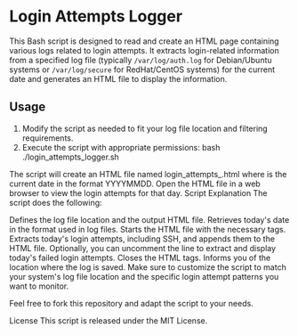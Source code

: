 # Login Attempts Logger

This Bash script is designed to read and create an HTML page containing various logs related to login attempts. It extracts login-related information from a specified log file (typically `/var/log/auth.log` for Debian/Ubuntu systems or `/var/log/secure` for RedHat/CentOS systems) for the current date and generates an HTML file to display the information.

## Usage

1. Modify the script as needed to fit your log file location and filtering requirements.
2. Execute the script with appropriate permissions: bash ./login_attempts_logger.sh

The script will create an HTML file named login_attempts_<date>.html where <date> is the current date in the format YYYYMMDD.
Open the HTML file in a web browser to view the login attempts for that day.
Script Explanation
The script does the following:

Defines the log file location and the output HTML file.
Retrieves today's date in the format used in log files.
Starts the HTML file with the necessary tags.
Extracts today's login attempts, including SSH, and appends them to the HTML file.
Optionally, you can uncomment the line to extract and display today's failed login attempts.
Closes the HTML tags.
Informs you of the location where the log is saved.
Make sure to customize the script to match your system's log file location and the specific login attempt patterns you want to monitor.

Feel free to fork this repository and adapt the script to your needs.

License
This script is released under the MIT License.
